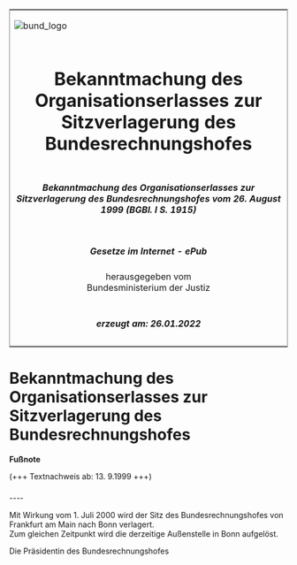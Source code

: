 <span id="DECKBLATT.html"></span>

<table border="0" frame="border" width="100%">

<tr valign="top">

<td align="left">

![bund\_logo](BfJ_2021_Web_de_de.gif)

</td>

<td align="right">

 

</td>

</tr>

<tr align="center" valign="middle">

<td colspan="2">

# Bekanntmachung des Organisationserlasses zur Sitzverlagerung des Bundesrechnungshofes

</td>

</tr>

<tr align="center" valign="middle">

<td colspan="2">

##### Bekanntmachung des Organisationserlasses zur Sitzverlagerung des Bundesrechnungshofes vom 26. August 1999 (BGBl. I S. 1915)

</td>

</tr>

<tr align="center" valign="middle">

<td colspan="2">

  
  

##### Gesetze im Internet - ePub  
  
herausgegeben vom  
Bundesministerium der Justiz

</td>

</tr>

<tr align="center" valign="bottom">

<td colspan="2">

  
  

##### erzeugt am: 26.01.2022

</td>

</tr>

</table>

<span id="BJNR191500999.html"></span>

# Bekanntmachung des Organisationserlasses zur Sitzverlagerung des Bundesrechnungshofes

<div>

  
**Fußnote**

<div class="jnhtml">

<div>

<div class="jurAbsatz">

(+++ Textnachweis ab: 13. 9.1999 +++)

</div>

</div>

</div>

</div>

<span id="BJNR191500999BJNE000100305.html"></span>

###   
\----

<div>

<div class="jnhtml">

<div>

<div class="jurAbsatz">

Mit Wirkung vom 1. Juli 2000 wird der Sitz des Bundesrechnungshofes von
Frankfurt am Main nach Bonn verlagert.  
Zum gleichen Zeitpunkt wird die derzeitige Außenstelle in Bonn
aufgelöst.

</div>

<div class="jurAbsatz">

<span class="SP">Die Präsidentin des Bundesrechnungshofes</span>

</div>

</div>

</div>

</div>

